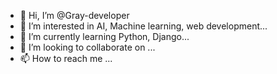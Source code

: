 - 👋 Hi, I’m @Gray-developer
- 👀 I’m interested in AI, Machine learning, web development...
- 🌱 I’m currently learning Python, Django...
- 💞️ I’m looking to collaborate on ...
- 📫 How to reach me ...

<!---
Gray-developer/Gray-developer is a ✨ special ✨ repository because its `README.md` (this file) appears on your GitHub profile.
You can click the Preview link to take a look at your changes.
--->
